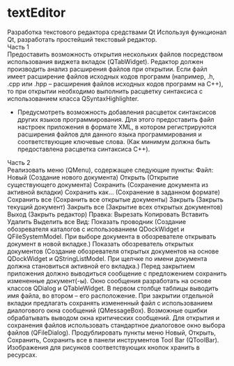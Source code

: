 # textEditor
Разработка текстового редактора средствами Qt
Используя функционал Qt, разработать простейший текстовый редактор.  
Часть 1  
Предоставить возможность открытия нескольких файлов посредством использования виджета вкладок (QTabWidget).
Редактор должен производить анализ расширения файлов при открытии. Если файл имеет расширение файлов исходных кодов программ (например, .h, .cpp или .hpp – расширения файлов исходных кодов программ на C++), то при открытии необходимо выполнить расцветку синтаксиса с использованием класса QSyntaxHighlighter.
* Предусмотреть возможность добавления расцветок синтаксисов других языков программирования. Для этого предоставить файл настроек приложения в формате XML, в котором регистрируются расширения файлов для данного языка программирования и соответствующие ключевые слова. (Как минимум должна быть предоставлена расцветка синтаксиса C++).  

Часть 2  
Реализовать меню (QMenu), содержащее следующие пункты:
Файл:  Новый (Создание нового документа) Открыть (Открытие существующего документа) Сохранить (Сохранение документа из активной вкладки) Сохранить как… (Сохранение в заданном формате) Сохранить все (Сохранить все открытые документы) Закрыть (Закрыть текущий документ) Закрыть все (Закрытие всех открытых документов) Выход (Закрыть редактор)
Правка: Вырезать Копировать Вставить Удалить Выделить все
Вид: Показать проводник (Создание обозревателя каталогов с использованием QDockWidget и QFileSystemModel. При выборе документа в обозревателе открывать документ в новой вкладке.) Показать обозреватель открытых документов (Создание обозревателя открытых документов на основе QDockWidget и QStringListModel. При щелчке по имени документа должна становиться активной его вкладка.)
Перед закрытием приложения должно выводиться сообщение с предложением сохранить измененные документ(-ы). Окно сообщения разработать на основе классов QDialog и QTableWidget. В первом столбце таблицы выводить имя файла, во втором – его расположение. При закрытии отдельной вкладки предлагать сохранять измененный файл с использованием диалогового окна сообщений (QMessageBox).
Возможные ошибки обрабатывать выводом окна критических сообщений.
Для открытия и сохранения файлов использовать стандартное диалоговое окно выбора файлов (QFileDialog).
Продублировать пункты меню Новый, Открыть, Сохранить, Сохранить все в панели инструментов Tool Bar (QToolBar). Изображения для рисунков соответствующих кнопок хранить в ресурсах. 

